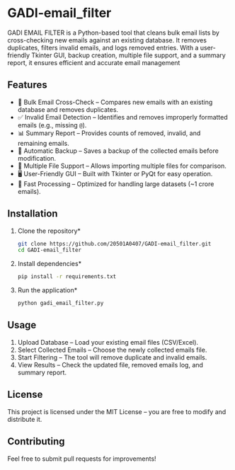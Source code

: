 # GADI-email_filter
GADI EMAIL FILTER is a Python-based tool that cleans bulk email lists by cross-checking new emails against an existing database. It removes duplicates, filters invalid emails, and logs removed entries. With a user-friendly Tkinter GUI, backup creation, multiple file support, and a summary report, it ensures efficient and accurate email management

## Features

- 📂 Bulk Email Cross-Check – Compares new emails with an existing database and removes duplicates.
- ✅ Invalid Email Detection – Identifies and removes improperly formatted emails (e.g., missing `@`).
- 📊 Summary Report – Provides counts of removed, invalid, and remaining emails.
- 💾 Automatic Backup – Saves a backup of the collected emails before modification.
- 🔄 Multiple File Support – Allows importing multiple files for comparison.
- 🖥 User-Friendly GUI – Built with Tkinter or PyQt for easy operation.
- 🚀 Fast Processing – Optimized for handling large datasets (~1 crore emails).

## Installation

1. Clone the repository*
   ```sh
   git clone https://github.com/20501A0407/GADI-email_filter.git
   cd GADI-email_filter
   ```
2. Install dependencies*
   ```sh
   pip install -r requirements.txt
   ```
3. Run the application*
   ```sh
   python gadi_email_filter.py
   ```

## Usage

1. Upload Database – Load your existing email files (CSV/Excel).
2. Select Collected Emails – Choose the newly collected emails file.
3. Start Filtering – The tool will remove duplicate and invalid emails.
4. View Results – Check the updated file, removed emails log, and summary report.

## License

This project is licensed under the MIT License – you are free to modify and distribute it.

## Contributing

Feel free to submit pull requests for improvements!


